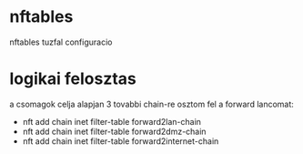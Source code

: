 # nftables
nftables tuzfal configuracio
# logikai felosztas
a csomagok celja alapjan 3 tovabbi chain-re osztom fel a forward lancomat:
- nft add chain inet filter-table forward2lan-chain
- nft add chain inet filter-table forward2dmz-chain
- nft add chain inet filter-table forward2internet-chain
